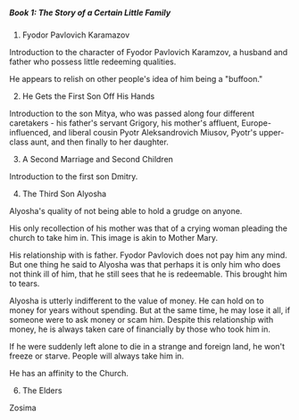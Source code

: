 
##### Book 1: The Story of a Certain Little Family

1. Fyodor Pavlovich Karamazov

Introduction to the character of Fyodor Pavlovich Karamzov, a husband and father who possess little redeeming qualities.

He appears to relish on other people's idea of him being a "buffoon."

2. He Gets the First Son Off His Hands

Introduction to the son Mitya, who was passed along four different caretakers - his father's servant Grigory, his mother's affluent, Europe-influenced, and liberal cousin Pyotr Aleksandrovich Miusov, Pyotr's upper-class aunt, and then finally to her daughter.

3. A Second Marriage and Second Children

Introduction to the first son Dmitry.

4. The Third Son Alyosha

Alyosha's quality of not being able to hold a grudge on anyone.

His only recollection of his mother was that of a crying woman pleading the church to take him in. This image is akin to Mother Mary.

His relationship with is father. Fyodor Pavlovich does not pay him any mind. But one thing he said to Alyosha was that perhaps it is only him who does not think ill of him, that he still sees that he is redeemable. This brought him to tears.

Alyosha is utterly indifferent to the value of money. He can hold on to money for years without spending. But at the same time, he may lose it all, if someone were to ask money or scam him. Despite this relationship with money, he is always taken care of financially by those who took him in.

If he were suddenly left alone to die in a strange and foreign land, he won't freeze or starve. People will always take him in.

He has an affinity to the Church.

6. The Elders

Zosima 
